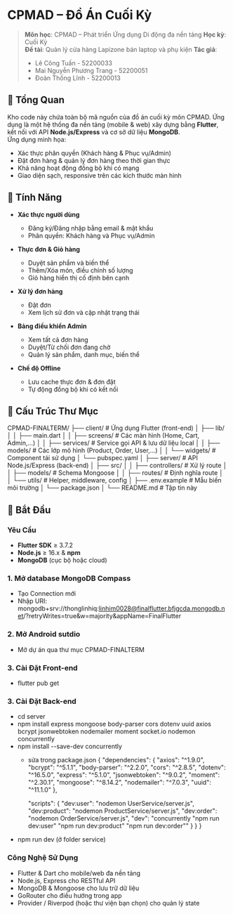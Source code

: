 # CPMAD – Đồ Án Cuối Kỳ

> **Môn học**: CPMAD – Phát triển Ứng dụng Di động đa nền tảng
> **Học kỳ**: Cuối Kỳ  
> **Đề tài**: Quản lý cửa hàng Lapizone bán laptop và phụ kiện 
> **Tác giả**:
> - Lê Công Tuấn - 52200033
> - Mai Nguyễn Phương Trang - 52200051
> - Đoàn Thống Lĩnh - 52200013

## 📖 Tổng Quan

Kho code này chứa toàn bộ mã nguồn của đồ án cuối kỳ môn CPMAD. Ứng dụng là một hệ thống đa nền tảng (mobile & web) xây dựng bằng **Flutter**, kết nối với API **Node.js/Express** và cơ sở dữ liệu **MongoDB**.  
Ứng dụng minh họa:

- Xác thực phân quyền (Khách hàng & Phục vụ/Admin)
- Đặt đơn hàng & quản lý đơn hàng theo thời gian thực
- Khả năng hoạt động đồng bộ khi có mạng
- Giao diện sạch, responsive trên các kích thước màn hình

## 🚀 Tính Năng

- **Xác thực người dùng**
  - Đăng ký/Đăng nhập bằng email & mật khẩu
  - Phân quyền: Khách hàng và Phục vụ/Admin

- **Thực đơn & Giỏ hàng**
  - Duyệt sản phẩm và biến thể
  - Thêm/Xóa món, điều chỉnh số lượng
  - Giỏ hàng hiển thị cố định bên cạnh

- **Xử lý đơn hàng**
  - Đặt đơn
  - Xem lịch sử đơn và cập nhật trạng thái

- **Bảng điều khiển Admin**
  - Xem tất cả đơn hàng
  - Duyệt/Từ chối đơn đang chờ
  - Quản lý sản phẩm, danh mục, biến thể

- **Chế độ Offline**
  - Lưu cache thực đơn & đơn đặt
  - Tự động đồng bộ khi có kết nối

## 📁 Cấu Trúc Thư Mục

CPMAD-FINALTERM/
├── client/ # Ứng dụng Flutter (front-end)
│ ├── lib/
│ │ ├── main.dart
│ │ ├── screens/ # Các màn hình (Home, Cart, Admin,…)
│ │ ├── services/ # Service gọi API & lưu dữ liệu local
│ │ ├── models/ # Các lớp mô hình (Product, Order, User,…)
│ │ └── widgets/ # Component tái sử dụng
│ └── pubspec.yaml
│
├── server/ # API Node.js/Express (back-end)
│ ├── src/
│ │ ├── controllers/ # Xử lý route
│ │ ├── models/ # Schema Mongoose
│ │ ├── routes/ # Định nghĩa route
│ │ └── utils/ # Helper, middleware, config
│ ├── .env.example # Mẫu biến môi trường
│ └── package.json
│
└── README.md # Tập tin này


## 🔧 Bắt Đầu

### Yêu Cầu

- **Flutter SDK** ≥ 3.7.2
- **Node.js** ≥ 16.x & **npm**
- **MongoDB** (cục bộ hoặc cloud)

### 1. Mở database MongoDB Compass
- Tạo Connection mới
- Nhập URI: mongodb+srv://thonglinhiq:linhim0028@finalflutter.bfjgcda.mongodb.net/?retryWrites=true&w=majority&appName=FinalFlutter

### 2. Mở Android sutdio
- Mở dự án qua thư mục CPMAD-FINALTERM

### 3. Cài Đặt Front-end
- flutter pub get

### 3. Cài Đặt Back-end
- cd server
- npm install express mongoose body-parser cors dotenv uuid axios bcrypt jsonwebtoken nodemailer moment socket.io nodemon concurrently
- npm install --save-dev concurrently
  - sửa trong package.json
    {
      "dependencies": {
      "axios": "^1.9.0",
      "bcrypt": "^5.1.1",
      "body-parser": "^2.2.0",
      "cors": "^2.8.5",
      "dotenv": "^16.5.0",
      "express": "^5.1.0",
      "jsonwebtoken": "^9.0.2",
      "moment": "^2.30.1",
      "mongoose": "^8.14.2",
      "nodemailer": "^7.0.3",
      "uuid": "^11.1.0"
      },
  
      "scripts": {
        "dev:user": "nodemon UserService/server.js",
        "dev:product": "nodemon ProductService/server.js",
        "dev:order": "nodemon OrderService/server.js",
        "dev": "concurrently \"npm run dev:user\" \"npm run dev:product\" \"npm run dev:order\""
        }
      }
    }
- npm run dev (ở folder service)

### Công Nghệ Sử Dụng
- Flutter & Dart cho mobile/web đa nền tảng
- Node.js, Express cho RESTful API
- MongoDB & Mongoose cho lưu trữ dữ liệu
- GoRouter cho điều hướng trong app
- Provider / Riverpod (hoặc thư viện bạn chọn) cho quản lý state
